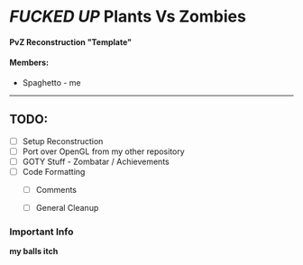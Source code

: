 # *FUCKED UP* Plants Vs Zombies
#### PvZ Reconstruction "Template"

#### Members:
- Spaghetto - me
---

## TODO:
- [ ] Setup Reconstruction
- [ ] Port over OpenGL from my other repository
- [ ] GOTY Stuff - Zombatar / Achievements
- [ ] Code Formatting
    - [ ] Comments
    - [ ] General Cleanup


### Important Info
**my balls itch**
